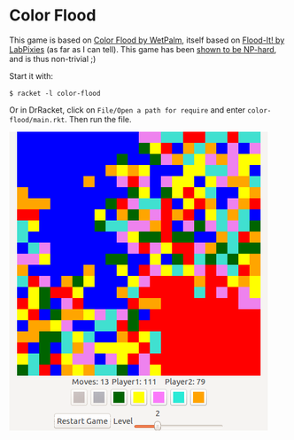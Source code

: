 # Color Flood

This game is based on [Color Flood by WetPalm](https://play.google.com/store/apps/details?id=com.wetpalm.colorflood),
itself based on [Flood-It! by LabPixies](https://play.google.com/store/apps/details?id=com.labpixies.flood) (as far as I can tell).
This game has been [shown to be NP-hard](http://arxiv.org/abs/1001.4420), and is thus non-trivial ;)

Start it with:
```
$ racket -l color-flood
```
Or in DrRacket, click on `File/Open a path for require` and enter `color-flood/main.rkt`. Then run the file.


![screenshot](img/screenshot1.png)




